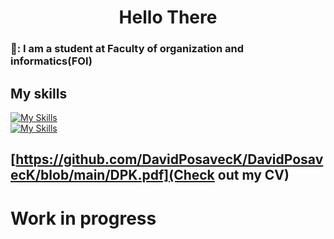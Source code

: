 <h1 align="center">Hello There</h1>

### 🦔: I am a student at Faculty of organization and informatics(FOI)
## My skills 
[![My Skills](https://skillicons.dev/icons?i=html,css,js,cpp,c,py)](https://skillicons.dev) <br>
[![My Skills](https://skillicons.dev/icons?i=vscode,visualstudio,dotnet,postman,r)](https://skillicons.dev)

## [https://github.com/DavidPosavecK/DavidPosavecK/blob/main/DPK.pdf](Check out my CV)


# Work in progress
